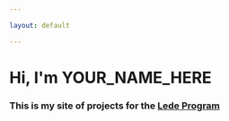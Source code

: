 ```yaml
---

layout: default

---
```


# Hi, I'm YOUR_NAME_HERE

### This is my site of projects for the <a href="http://ledeprogram.com">Lede Program</a>

